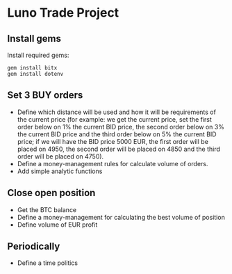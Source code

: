 # Luno Trade Project

## Install gems

Install required gems:

```
gem install bitx
gem install dotenv
```

## Set 3 BUY orders 

* Define which distance will be used and how it will be requirements of the current price (for example: we get the current price, set the first order below on 1% the current BID price, the second order below on 3% the current BID price and the third order below on 5% the current BID price; if we will have the BID price 5000 EUR, the first order will be placed on 4950, the second order will be placed on 4850 and the third order will be placed on 4750).
* Define a money-management rules for calculate volume of orders.
* Add simple analytic functions

## Close open position

* Get the BTC balance
* Define a money-management for calculating the best volume of position
* Define volume of EUR profit

## Periodically

* Define a time politics
